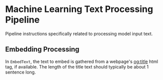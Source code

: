# Machine Learning Text Processing Pipeline

Pipeline instructions specifically related to processing model input text.

## Embedding Processing

In `EmbedText`, the text to embed is gathered from a webpage's [og:title](https://developers.facebook.com/docs/sharing/webmasters/) html tag, if available. The length of the title text should typically be about 1 sentence long.
